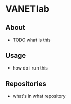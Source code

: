 # VANETlab

## About 
 - TODO what is this

## Usage
 - how do i run this

## Repositories
 - what's in what repository


